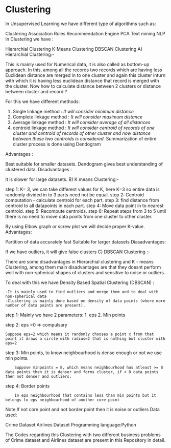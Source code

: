 # Clustering
In Unsupervised Learning we have different type of algorithms such as:

Clustering
Association Rules
Recommendation Engine
PCA
Text mining
NLP
In Clustering we have :

Hierarchial Clustering
K-Means Clustering
DBSCAN Clustering
A) Hierarchial Clustering:-

This is mainly used for Numerical data, it is also called as bottom-up approach. In this, among all the records two records which are having less Euclidean distance are merged in to one cluster and again this cluster inturn with which it is having less euclidean distance that record is merged with the cluster. Now how to calculate distance between 2 clusters or distance between cluster and record ?

 For this we have different methods:

1. Single linkage method : *It will consider minimum distance*
2. Complete linkage method : *It will consider maximum distance*
3. Average linkage method : *It will consider average of all distances*
4. centroid linkage method : *It will consider centroid of records of one cluster and centroid of records of other cluster and now distance between these two centroids is considered.*
Summarization of entire cluster process is done using Dendogram

Advantages :

Best suitable for smaller datasets.
Dendogram gives best understanding of clustered data.
Disadvantages :

It is slower for large datasets.
B) K means Clustering:-

 step 1: K= 3, we can take different values for K, here K=3 so entire data is randomly divided in to 3 parts need not be equal.
 step 2: Centroid computation - calculate centroid for each part.
 step 3: find distance from centroid to all datapoints in each part.
 step 4: Move data point in to nearest centroid.
 step 5: Recompute centroids.
 step 6: Repeat steps from 3 to 5 until there is no need to move data points from one cluster to other cluster.

By using Elbow graph or screw plot we will decide proper K-value.
Advantages:

Partition of data accurately fast
Suitable for larger datasets
Diasadvantages:

If we have outliers, it will give false clusters
C) DBSCAN Clustering :-

There are some disadvantages in Hierarchial clustering and K - means Clustering, among them main disadvantages are that they doesnt perform well with non-spherical shapes of clusters and sensitive to noise or outliers.

To deal with this we have Density Based Spatial Clustering (DBSCAN) :

    -It is mainly used to find outliers and merge them and to deal with non-spherical data
    -Clustering is mainly done based on density of data points (where more number of data points are present).
  
step 1: Mainly we have 2 parameters:
        1. eps
        2. Min points
        
step 2: eps >0 => compulsary

    Suppose eps=2 which means it randomly chooses a point x from that point it draws a circle with radius=2 that is nothing but cluster with eps=2
    
step 3: Min points, to know neighbourhood is dense enough or not we use min points.

        Suppose minpoints = 8, which means neighbourhood has atleast >= 8 data points then it is denser and forms cluster, if < 8 data points then not denser and outliers.
      
step 4: Border points

        In eps neighbourhood that contains less than min points but it belongs to eps neighbourhood of another core point
      
Note:If not core point and not border point then it is noise or outliers
Data used:

Crime Dataset
Airlines Dataset
Programming language:Python

The Codes regarding this Clustering with two different business problems of Crime dataset and Airlines dataset are present in this Repository in detail.
